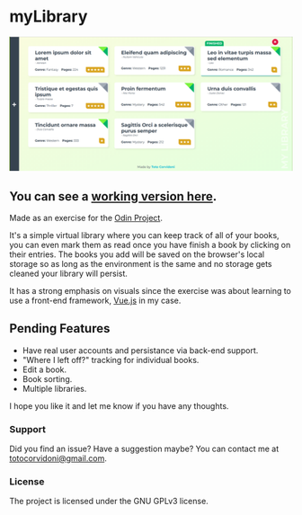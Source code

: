# myLibrary

![Library Preview](./preview.png)

## You can see a [working version here](https://totocorvidoni.github.io/myLibrary/).

Made as an exercise for the [Odin Project](https://www.theodinproject.com/courses/javascript/lessons/library).

It's a simple virtual library where you can keep track of all of your books, you can even mark them as read once you have finish a book by clicking on their entries.
The books you add will be saved on the browser's local storage so as long as the environment is the same and no storage gets cleaned your library will persist.

It has a strong emphasis on visuals since the exercise was about learning to use a front-end framework, [Vue.js](https://vuejs.org/) in my case.

## Pending Features

- Have real user accounts and persistance via back-end support.
- "Where I left off?" tracking for individual books.
- Edit a book.
- Book sorting.
- Multiple libraries.

I hope you like it and let me know if you have any thoughts.

### Support

Did you find an issue? Have a suggestion maybe? You can contact me at totocorvidoni@gmail.com.

### License

The project is licensed under the GNU GPLv3 license.
